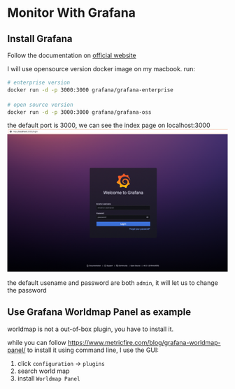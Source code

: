 # Monitor With Grafana

## Install Grafana
Follow the documentation on [official website](https://grafana.com/docs/grafana/latest/installation/docker/)

I will use opensource version docker image on my macbook. run:

```sh
# enterprise version
docker run -d -p 3000:3000 grafana/grafana-enterprise

# open source version
docker run -d -p 3000:3000 grafana/grafana-oss
```

the default port is 3000, we can see the index page on localhost:3000
![index page](images/grafana_index.jpg)

the default usename and password are both `admin`, it will let us to change the password

## Use Grafana Worldmap Panel as example

worldmap is not a out-of-box plugin, you have to install it.

while you can follow https://www.metricfire.com/blog/grafana-worldmap-panel/ to install it using command line, I use the GUI:

1. click `configuration` -> `plugins`
2. search world map
3. install `Worldmap Panel`




